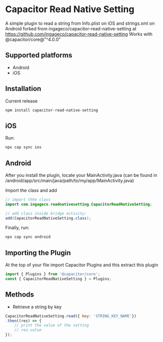 # Capacitor Read Native Setting

A simple plugin to read a string from Info.plist on iOS and strings.xml on Android
forked from ingageco/capacitor-read-native-setting at https://github.com/ingageco/capacitor-read-native-setting
Works with  @capacitor/core@"^4.0.0"

## Supported platforms

- Android
- iOS

## Installation

Current release

```bash
npm install capacitor-read-native-setting
```

## iOS

Run:
```bash
npx cap sync ios
```

## Android

After you install the plugin, locate your MainActivity.java (can be found in /android/app/src/main/java/path/to/my/app/MainActivity.java)

Import the class and add

```java
// import thhe class
import com.ingageco.readnativesetting.CapacitorReadNativeSetting;

// add class inside bridge activity:
add(CapacitorReadNativeSetting.class);
```

Finally, run:
```bash
npx cap sync android
```

## Importing the Plugin

At the top of your file import Capacitor Plugins and this extract this plugin

```javascript
import { Plugins } from '@capacitor/core';
const { CapacitorReadNativeSetting } = Plugins;
```

## Methods

- Retrieve a string by key
```javascript
CapacitorReadNativeSetting.read({ key: 'STRING_KEY_NAME'})
.then((res) => {
    // print the value of the setting
    // res.value
});

